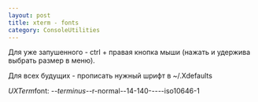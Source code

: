```yaml
---
layout: post
title: xterm - fonts
category: ConsoleUtilities
---
```


Для уже запушенного - ctrl + правая кнопка мыши (нажать и удержива выбрать размер в меню). 

Для всех будущих - прописать нужный шрифт в ~/.Xdefaults

*UXTerm*font: -*-terminus-*-r-normal--14-140-*-*-*-*-iso10646-1

